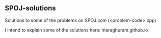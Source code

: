 ## SPOJ-solutions
Solutions to some of the problems on SPOJ.com (\<problem-code>.cpp)

I intend to explain some of the solutions here: maraghuram.github.io

